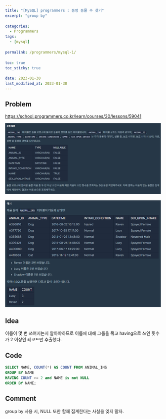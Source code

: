 ```yaml
---
title: "[MySQL] programmers : 동명 동물 수 찾기"
excerpt: "group by"

categories:
  - Programmers
tags:
  - [mysql]

permalink: /programmers/mysql-1/

toc: true
toc_sticky: true

date: 2023-01-30
last_modified_at: 2023-01-30
---
```


## Problem

<https://school.programmers.co.kr/learn/courses/30/lessons/59041>

<img src="/assets/images/programmers/mysql-1/problem.PNG" alt="problem"><br/>
<br/>
<img src="/assets/images/programmers/mysql-1/example.PNG" alt="example"><br/>

## Idea

이름이 몇 번 쓰여지는지 알아야하므로 이름에 대해 그룹을 묶고 having으로 쓰인 횟수가 2 이상인 레코드만 추출했다.

## Code

```sql
SELECT NAME, COUNT(*) AS COUNT FROM ANIMAL_INS
GROUP BY NAME
HAVING COUNT >= 2 and NAME is not NULL
ORDER BY NAME;
```

## Comment

group by 사용 시, NULL 또한 함께 집계한다는 사실을 잊지 말자.